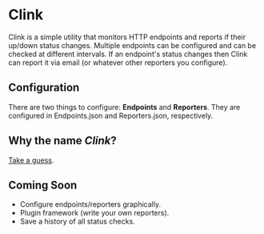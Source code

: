 # Clink

Clink is a simple utility that monitors HTTP endpoints and reports if their 
up/down status changes. Multiple endpoints can be configured and can be 
checked at different intervals. If an endpoint's status changes then Clink can 
report it via email (or whatever other reporters you configure).

## Configuration

There are two things to configure: **Endpoints** and **Reporters**. They are 
configured in Endpoints.json and Reporters.json, respectively.

## Why the name *Clink*?

[Take a guess](http://www.thesaurus.com/browse/ping).

## Coming Soon

* Configure endpoints/reporters graphically.
* Plugin framework (write your own reporters).
* Save a history of all status checks.